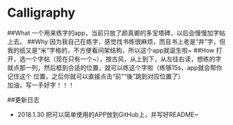 # Calligraphy
##What
一个用来练字的app，当前只放了颜真卿的多宝塔碑，以后会慢慢加字帖上去。
##Why
因为我自己在练字，感觉找书练很麻烦，而且书上老是“井”字，但我的纸又是“米”字格的，不方便看间架结构，所以这个app就诞生啦~
##How
打开，选一个字帖（现在只有一个~），按古风，从上到下，从左往右读，想练的字就点那一列，然后框到合适的位置，就可以练这个字啦（练够15s，app就会帮你记住这个
位置，之后你就可以直接点击“前”“後”跳到对应位置了）  
加油，写一手好字！！！

##更新日志
 
 * 2018.1.30 把可以简单使用的APP放到GitHub上，并写好README~
